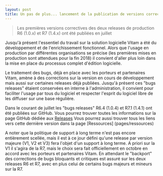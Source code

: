 ```yaml
---
layout: post
title: Un pas de plus... lancement de la publication de versions correctives
---
```


> Les premières versions correctives des deux releases de production R6 (1.0.x) et R7 (1.4.x) ont été publiées en juillet

Jusqu'à présent l'essentiel du travail sur la solution logicielle Vitam a été du développement et de l'enrichissement fonctionnel.
Alors que l'usage en production par différentes organisations se précise (les premières mises en production sont attendues pour la fin 2018) 
il convient d'aller plus loin dans la mise en place du processus complet d'édition logicielle.

Le traitement des bugs, déjà en place avec les porteurs et partenaires Vitam, amène à des corrections
sur la version en cours de développement mais aussi sur certaines releases déjà publiées. 
Jusqu'à présent ces "bugs releases" étaient conservées en interne à l'administration, il convient pour faciliter 
l'usage par tous du logiciel et respecter l'esprit du logiciel libre de les diffuser sur une base régulière.

Dans le courant de juillet les "bugs releases" R6.4 (1.0.4) et R7.1 (1.4.1) ont été publiées sur GitHub.
Vous pourrez trouver toutes les informations sur la page GitHub dédiée aux [Releases](https://github.com/ProgrammeVitam/vitam/releases)
Vous pourrez aussi trouver tous les liens vers cette dernière version dans la page [Ressources] (pages/ressources)

A noter que la politique de support à long terme n'est pas encore entièrement scellée, 
mais il est à ce jour défini qu'une release par version majeure (V1, V2 et V3) fera l'objet d'un support à long terme. 
A priori sur la V1 il s'agira de la R7, mais le choix sera fait officiellement en octobre en accord avec les porteurs et partenaires Vitam.
En attendant le "backport" des corrections de bugs bloquants et critiques est assuré sur les deux releases R6 et R7, 
avec en plus celui de certains bugs majeurs et mineurs sur la R7. 
